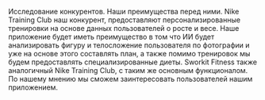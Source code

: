 Исследование конкурентов. Наши преимущества перед ними.
Nike Training Club наш конкурент, предоставляют персонализированные тренировки на основе данных пользователей о росте и весе. Наше приложение будет иметь преимущество в том что ИИ будет анализировать фигуру и телосложение пользователя по фотографии и уже на основе этого составлять план, а также помимо тренировок мы будем предоставлять специализированные диеты.
Sworkit Fitness также аналогичный Nike Training Club, с таким же основным функционалом.
По нашему мнению мы сможем заинтересовать пользователей нашим приложением.
